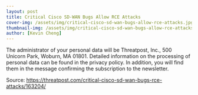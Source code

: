 ```yaml
---
layout: post
title: Critical Cisco SD-WAN Bugs Allow RCE Attacks
cover-img: /assets/img/critical-cisco-sd-wan-bugs-allow-rce-attacks.jpg
thumbnail-img: /assets/img/critical-cisco-sd-wan-bugs-allow-rce-attacks.jpg
author: [Kevin Cheng]
---
```


The administrator of your personal data will be Threatpost, Inc., 500 Unicorn Park, Woburn, MA 01801. Detailed information on the processing of personal data can be found in the privacy policy. In addition, you will find them in the message confirming the subscription to the newsletter.

Source: https://threatpost.com/critical-cisco-sd-wan-bugs-rce-attacks/163204/

